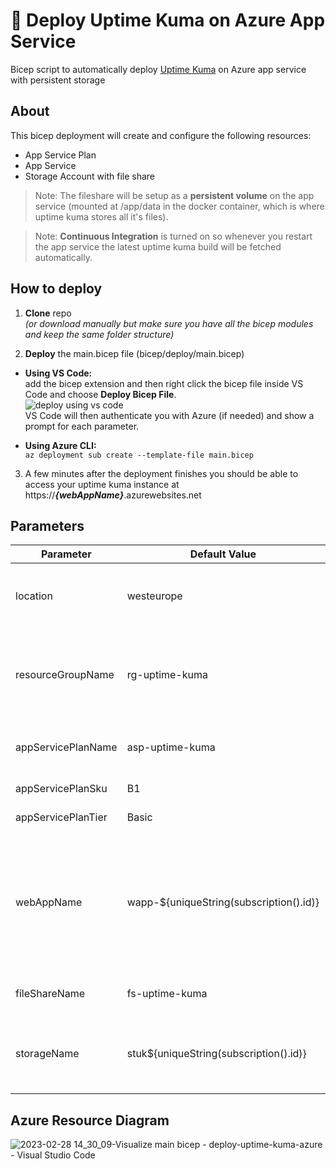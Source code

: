 # :rocket: Deploy Uptime Kuma on Azure App Service
Bicep script to automatically deploy [Uptime Kuma](https://github.com/louislam/uptime-kuma) on Azure app service with persistent storage

## About

This bicep deployment will create and configure the following resources:
- App Service Plan
- App Service
- Storage Account with file share

> Note: The fileshare will be setup as a **persistent volume** on the app service (mounted at /app/data in the docker container, which is where uptime kuma stores all it's files).  

> Note: **Continuous Integration** is turned on so whenever you restart the app service the latest uptime kuma build will be fetched automatically.

## How to deploy

1. **Clone** repo  
  *(or download manually but make sure you have all the bicep modules and keep the same folder structure)*
  
2. **Deploy** the main.bicep file (bicep/deploy/main.bicep)  
  - **Using VS Code:**  
  add the bicep extension and then right click the bicep file inside VS Code and choose **Deploy Bicep File**.  
  ![deploy using vs code](https://learn.microsoft.com/en-us/azure/azure-resource-manager/bicep/media/quickstart-create-bicep-use-visual-studio-code/vscode-bicep-deploy.png)  
  VS Code will then authenticate you with Azure (if needed) and show a prompt for each parameter.
  
  - **Using Azure CLI:**  
  `az deployment sub create --template-file main.bicep`  
  
3. A few minutes after the deployment finishes you should be able to access your uptime kuma instance at https://***{webAppName}***.azurewebsites.net

## Parameters

| **Parameter** | **Default Value** | **Description** |
|---|---|---|
| location | westeurope | Location where all resources will be deployed |
| resourceGroupName | rg-uptime-kuma | Name of the resource group to put all resources under |
| appServicePlanName | asp-uptime-kuma | Name of the app service plan |
| appServicePlanSku | B1 | App service plan sku |
| appServicePlanTier | Basic | App service plan tier |
| webAppName | wapp-${uniqueString(subscription().id)} | Name of the web app. This will also become the hostname of your web app so it needs to be globally unique |
| fileShareName | fs-uptime-kuma | Name of the file share |
| storageName | stuk${uniqueString(subscription().id)} | Name of the storage account (needs to be globally unique) |

## Azure Resource Diagram

![2023-02-28 14_30_09-Visualize main bicep - deploy-uptime-kuma-azure - Visual Studio Code](https://user-images.githubusercontent.com/1075201/228477660-2cae6e48-c7bc-4159-9466-16f3fa6a2848.png)
